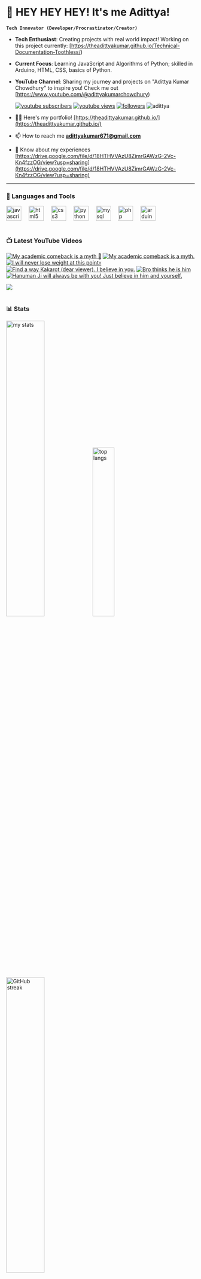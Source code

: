 # 👑 HEY HEY HEY! It's me Adittya!

**`Tech Innovator (Developer/Procrastinator/Creator)`**

- **Tech Enthusiast**: Creating projects with real world impact! Working on this project currently: [https://theadittyakumar.github.io/Technical-Documentation-Toothless/)
- **Current Focus**: Learning JavaScript and Algorithms of Python; skilled in Arduino, HTML, CSS, basics of Python.
- **YouTube Channel**: Sharing my journey and projects on "Adittya Kumar Chowdhury" to inspire you! Check me out [https://www.youtube.com/@adittyakumarchowdhury) 

   <p align="left">
      <a href="https://www.youtube.com/channel/UCu68HfYtlcXFI7kNhnSdspA?sub_confirmation=1">
         <img alt="youtube subscribers" title="Subscribe to my YouTube channel" src="https://custom-icon-badges.demolab.com/youtube/channel/subscribers/UCu68HfYtlcXFI7kNhnSdspA?color=%23E05D44&label=SUBSCRIBE&logo=video&logoColor=white&style=for-the-badge&labelColor=CE4630"/></a> 
      <a href="https://www.youtube.com/c/adittyakumarchowdhury">
         <img alt="youtube views" title="YouTube views" src="https://custom-icon-badges.demolab.com/youtube/channel/views/UCu68HfYtlcXFI7kNhnSdspA?color=%23E1AD0E&logo=eye&logoColor=white&style=for-the-badge&labelColor=C79600"/></a> 
      <a href="https://github.com/TheAdittyaKumar?tab=followers">
         <img alt="followers" title="Follow me on Github" src="https://custom-icon-badges.demolab.com/github/followers/TheAdittyaKumar?color=236ad3&labelColor=1155ba&style=for-the-badge&logo=person-add&label=Follow&logoColor=white"/></a>
      <img src="https://komarev.com/ghpvc/?username=TheAdittyaKumar&label=Profile%20views&color=0e75b6&style=flat" alt="adittya" />
   </p>


- 👨‍💻 Here's my portfolio! [https://theadittyakumar.github.io/](https://theadittyakumar.github.io/)

- 📫 How to reach me **adittyakumar671@gmail.com**

- 📄 Know about my experiences [https://drive.google.com/file/d/18HTHVVAzU8ZimrGAWzG-2Vc-Kn4fzzOG/view?usp=sharing](https://drive.google.com/file/d/18HTHVVAzU8ZimrGAWzG-2Vc-Kn4fzzOG/view?usp=sharing)

---

### 🧰 Languages and Tools

<div align="left">
  <img src="https://cdn.jsdelivr.net/gh/devicons/devicon/icons/javascript/javascript-original.svg" height="40" alt="javascript logo"  />
  <img width="12" />
  <img src="https://cdn.jsdelivr.net/gh/devicons/devicon/icons/html5/html5-original.svg" height="40" alt="html5 logo"  />
  <img width="12" />
  <img src="https://cdn.jsdelivr.net/gh/devicons/devicon/icons/css3/css3-original.svg" height="40" alt="css3 logo"  />
  <img width="12" />
  <img src="https://cdn.jsdelivr.net/gh/devicons/devicon/icons/python/python-original.svg" height="40" alt="python logo"  />
  <img width="12" />
  <img src="https://cdn.jsdelivr.net/gh/devicons/devicon/icons/mysql/mysql-original.svg" height="40" alt="mysql logo"  />
  <img width="12" />
  <img src="https://cdn.jsdelivr.net/gh/devicons/devicon/icons/php/php-original.svg" height="40" alt="php logo"  />
  <img width="12" />
  <img src="https://cdn.jsdelivr.net/gh/devicons/devicon/icons/arduino/arduino-original.svg" height="40" alt="arduino logo"  />
</div>


#

### 📺 Latest YouTube Videos

<!-- BEGIN YOUTUBE-CARDS -->
[![My academic comeback is a myth 🙈](https://ytcards.demolab.com/?id=4JGQ_yVwRzw&title=My+academic+comeback+is+a+myth+%F0%9F%99%88&lang=en&timestamp=1744986987&background_color=%230d1117&title_color=%23ffffff&stats_color=%23dedede&max_title_lines=1&width=250&border_radius=5 "My academic comeback is a myth 🙈")](https://www.youtube.com/watch?v=4JGQ_yVwRzw)
[![My academic comeback is a myth.](https://ytcards.demolab.com/?id=YzoBqDkDpHQ&title=My+academic+comeback+is+a+myth.&lang=en&timestamp=1744977878&background_color=%230d1117&title_color=%23ffffff&stats_color=%23dedede&max_title_lines=1&width=250&border_radius=5 "My academic comeback is a myth.")](https://www.youtube.com/watch?v=YzoBqDkDpHQ)
[![I will never lose weight at this point💀](https://ytcards.demolab.com/?id=kPLNKDBZBYY&title=I+will+never+lose+weight+at+this+point%F0%9F%92%80&lang=en&timestamp=1744945865&background_color=%230d1117&title_color=%23ffffff&stats_color=%23dedede&max_title_lines=1&width=250&border_radius=5 "I will never lose weight at this point💀")](https://www.youtube.com/watch?v=kPLNKDBZBYY)
[![Find a way Kakarot (dear viewer). I believe in you.](https://ytcards.demolab.com/?id=zcm5Zz_prgo&title=Find+a+way+Kakarot+%28dear+viewer%29.+I+believe+in+you.&lang=en&timestamp=1744940474&background_color=%230d1117&title_color=%23ffffff&stats_color=%23dedede&max_title_lines=1&width=250&border_radius=5 "Find a way Kakarot (dear viewer). I believe in you.")](https://www.youtube.com/watch?v=zcm5Zz_prgo)
[![Bro thinks he is him](https://ytcards.demolab.com/?id=OeEzZy-_GV4&title=Bro+thinks+he+is+him&lang=en&timestamp=1744934904&background_color=%230d1117&title_color=%23ffffff&stats_color=%23dedede&max_title_lines=1&width=250&border_radius=5 "Bro thinks he is him")](https://www.youtube.com/watch?v=OeEzZy-_GV4)
[![Hanuman Ji will always be with you! Just believe in him and yourself.](https://ytcards.demolab.com/?id=8BeDG-S2UOQ&title=Hanuman+Ji+will+always+be+with+you%21+Just+believe+in+him+and+yourself.&lang=en&timestamp=1744913663&background_color=%230d1117&title_color=%23ffffff&stats_color=%23dedede&max_title_lines=1&width=250&border_radius=5 "Hanuman Ji will always be with you! Just believe in him and yourself.")](https://www.youtube.com/watch?v=8BeDG-S2UOQ)
<!-- END YOUTUBE-CARDS -->

[<img src="https://custom-icon-badges.demolab.com/badge/-Subscribe%20For%20More-red?style=for-the-badge&logo=video&logoColor=white"/>](https://www.youtube.com/channel/UCu68HfYtlcXFI7kNhnSdspA?sub_confirmation=1)

#

### 📊 Stats

<div align="left">
  <img alt="my stats" width="45%" src="https://github-readme-stats.vercel.app/api?username=TheAdittyaKumar&show_icons=true&hide_border=true&theme=vision-friendly-dark" />
  <img alt="top langs" width="34%" src="https://github-readme-stats.vercel.app/api/top-langs/?username=TheAdittyaKumar&layout=compact&hide_border=true&theme=vision-friendly-dark" />
  <img alt="GitHub streak" width="45%" src="https://github-readme-streak-stats.herokuapp.com/?user=TheAdittyaKumar&theme=vision-friendly-dark&hide_border=true" />

</div>



<!-- ![GitHub Streak](https://streak-stats.demolab.com?user=TheAdittyaKumar&theme=swift&border_radius=4.5) -->
#

